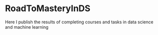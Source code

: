 # RoadToMasteryInDS
Here I publish the results of completing courses and tasks in data science and machine learning
